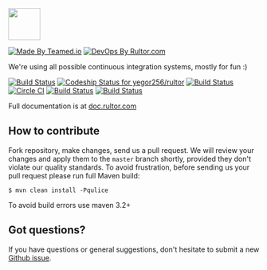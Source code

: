 <img src="http://doc.rultor.com/images/logo.svg" width="64px" height="64px"/>

[![Made By Teamed.io](http://img.teamed.io/btn.svg)](http://www.teamed.io)
[![DevOps By Rultor.com](http://www.rultor.com/b/yegor256/rultor)](http://www.rultor.com/p/yegor256/rultor)

We're using all possible continuous integration systems, mostly
for fun :)

[![Build Status](https://travis-ci.org/yegor256/rultor.svg?branch=master)](https://travis-ci.org/yegor256/rultor)
[![Codeship Status for yegor256/rultor](https://codeship.io/projects/d00b5ff0-2641-0132-d783-12f2cec1461b/status?branch=master)](https://codeship.io/projects/37414)
[![Build Status](https://drone.io/github.com/yegor256/rultor/status.png)](https://drone.io/github.com/yegor256/rultor/latest)
[![Circle CI](https://circleci.com/gh/yegor256/rultor.png?style=badge)](https://circleci.com/gh/yegor256/rultor)
[![Build Status](https://snap-ci.com/yegor256/rultor/branch/master/build_image)](https://snap-ci.com/yegor256/rultor/branch/master)
[![Build Status](https://api.shippable.com/projects/542e8fb980088cee586d3806/badge?branchName=master)](https://app.shippable.com/projects/542e8fb980088cee586d3806/builds/latest)

Full documentation is at [doc.rultor.com](http://doc.rultor.com)

## How to contribute

Fork repository, make changes, send us a pull request. We will review
your changes and apply them to the `master` branch shortly, provided
they don't violate our quality standards. To avoid frustration, before
sending us your pull request please run full Maven build:

```
$ mvn clean install -Pqulice
```

To avoid build errors use maven 3.2+

## Got questions?

If you have questions or general suggestions, don't hesitate to submit
a new [Github issue](https://github.com/yegor256/rultor/issues/new).
